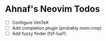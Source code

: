 # Ahnaf's Neovim Todos

- [ ] Configure VimTeX
- [ ] Add completion plugin (probably nvim-cmp)
- [ ] Add fuzzy finder (fzf-lua?).
